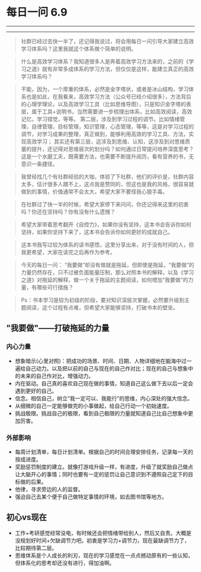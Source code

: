 # 每日一问 6.9

---
<!-- toc -->
---
> 社群已经过去快一半了，还记得我说过，将会用每日一问引导大家建立高效学习体系吗？这里我就这个体系做个简单的说明。

>什么是高效学习体系？我知道很多人是奔着高效学习方法来的，之前的《学习之道》就有非常多成体系的学习方法，但仅仅是这样，能建立真正的高效学习体系吗？

>不能，因为，一个厚重的体系，必然是金字塔状，或者是冰山结构，学习体系也是如此，在我看来，高效学习方法（公众号已经介绍很多），方法背后的心理学理论，以及高效学习工具（比如思维导图），只是知识金字塔的表层，属于工具+说明书，当然需要进一步梳理出体系，比如高效阅读，高效记忆，学习错觉，等等。
第二层，涉及到学习过程的调节。比如情绪管理，自律管理，目标管理，知识管理，心态管理，等等，这是对学习过程的调节，对学习成果的整理，真正做到，能够利用高效的学习工具、方法，实现高效学习；
>其实还有第三层，这涉及到思维、认知，这涉及到对思维质量的提升，还记得对思维层次的划分吗？如何通过日常提问培养深度思考？这是一个水磨工夫，既需要方法，也需要不断提升阅历，看有营养的书，无意识一条捷径。

>我曾经找几个有社群经验的大咖，体验了下社群，他们的评价是，社群内容太多，估计很多人跟不上，这点我是赞同的，但这也是我的风格，很容易就做到的事情，价值通常不会太大，希望大家不要怪我心狠手毒。

>在社群过了快一半的时候，希望大家停下来问问，你还记得来这里的初衷吗？你还在坚持吗？你有没有什么遗憾？

>希望大家带着思考翻开《自控力》，如果你没有坚持，这本书会告诉你如何坚持，如果你坚持下来了，这本书会告诉你如何更好的成就自己。

>这本书我写过较为体系的读书感悟，这里分享出来，对于没有时间的人，但我更希望，大家在读完之后再作为参考。

>今天的每日一问：
>“我要做”却没有做就是拖延，但即使是拖延，“我要做”的力量仍然存在，只不过被负面能量压制，那么对照本书的解释，以及《学习之道》对拖延的解释，做一个关于拖延的主题阅读，如何增加“我要做”的力量，有哪些可行措施？

>Ps：书本学习是较为初级的阶段，要对知识深层次掌握，必然要升级到主题阅读，这个过程有点难，但希望大家能够坚持，打破书本的壁垒。

## "我要做"——打破拖延的力量
### 内心力量
- 想象暗示(心里对照)：把成功的场景、时间、日期、人物详细地在脑海中过一遍给自己动力。以及把以前的自己与现在的自己作对比；现在的自己与想象中的未来的自己作对比，增强动力。
- 内在驱动。自己真的喜欢自己现在做的事情，知道自己这么做下去以后一定会遇到更好的自己。
- 信念。相信自己，树立“我一定可以、我能行”的思维，内心深处的强大信念。
- 从细微的自己一定能够做完的小事做起，给自己行动一个初始速度。
- 挑战极限。挑战自己的极限，看到自己极限的力量就知道自己比自己想象中更加厉害。

### 外部影响
- 每周计划清单，每日计划清单。根据自己的时间合理安排任务，记录每一天的按成进度。
- 奖励惩罚制度的建立。就像打游戏升级一样，有进度，升级了就奖励自己做点让大脑开心的事情；同时也要有一定的惩罚让自己意识到不遵照自己定下的目标做的后果。
- 他律，寻求旁边的人的监督。
- 强迫自己去某个便于自己做特定事情的环境，如去图书馆等地方。 

## 初心vs现在
- 工作+考研感觉经常没电，有时候还会把情绪带给别人，然后又自责。大概是没规划好时间+欠缺调节力吧。初衷是学习力+调节力，现在最缺调节力了，比较期待第二层。
- 思维体系是个人成长的利刃，现在的学习感觉在一点点撼动原有的一些认知，但体系化的思考却还没有进行，得加油啊。
